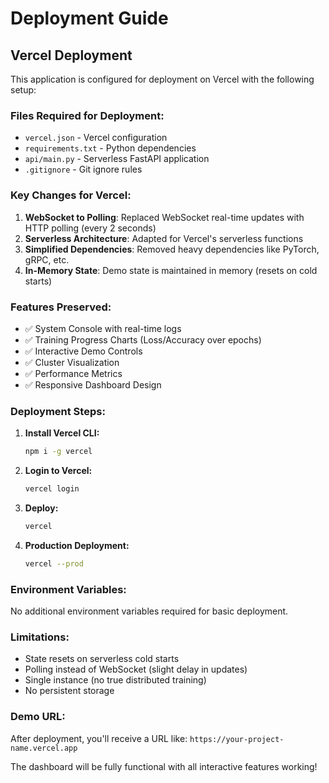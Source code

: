 # Deployment Guide

## Vercel Deployment

This application is configured for deployment on Vercel with the following setup:

### Files Required for Deployment:
- `vercel.json` - Vercel configuration
- `requirements.txt` - Python dependencies
- `api/main.py` - Serverless FastAPI application
- `.gitignore` - Git ignore rules

### Key Changes for Vercel:
1. **WebSocket to Polling**: Replaced WebSocket real-time updates with HTTP polling (every 2 seconds)
2. **Serverless Architecture**: Adapted for Vercel's serverless functions
3. **Simplified Dependencies**: Removed heavy dependencies like PyTorch, gRPC, etc.
4. **In-Memory State**: Demo state is maintained in memory (resets on cold starts)

### Features Preserved:
- ✅ System Console with real-time logs
- ✅ Training Progress Charts (Loss/Accuracy over epochs)
- ✅ Interactive Demo Controls
- ✅ Cluster Visualization
- ✅ Performance Metrics
- ✅ Responsive Dashboard Design

### Deployment Steps:

1. **Install Vercel CLI:**
   ```bash
   npm i -g vercel
   ```

2. **Login to Vercel:**
   ```bash
   vercel login
   ```

3. **Deploy:**
   ```bash
   vercel
   ```

4. **Production Deployment:**
   ```bash
   vercel --prod
   ```

### Environment Variables:
No additional environment variables required for basic deployment.

### Limitations:
- State resets on serverless cold starts
- Polling instead of WebSocket (slight delay in updates)
- Single instance (no true distributed training)
- No persistent storage

### Demo URL:
After deployment, you'll receive a URL like: `https://your-project-name.vercel.app`

The dashboard will be fully functional with all interactive features working!